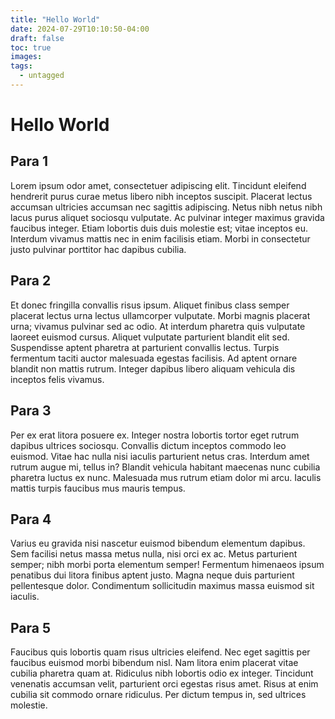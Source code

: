 ```yaml
---
title: "Hello World"
date: 2024-07-29T10:10:50-04:00
draft: false
toc: true
images:
tags:
  - untagged
---
```


# Hello World

## Para 1

Lorem ipsum odor amet, consectetuer adipiscing elit. Tincidunt eleifend hendrerit purus curae metus libero nibh inceptos suscipit. Placerat lectus accumsan ultricies accumsan nec sagittis adipiscing. Netus nibh netus nibh lacus purus aliquet sociosqu vulputate. Ac pulvinar integer maximus gravida faucibus integer. Etiam lobortis duis duis molestie est; vitae inceptos eu. Interdum vivamus mattis nec in enim facilisis etiam. Morbi in consectetur justo pulvinar porttitor hac dapibus cubilia.

## Para 2

Et donec fringilla convallis risus ipsum. Aliquet finibus class semper placerat lectus urna lectus ullamcorper vulputate. Morbi magnis placerat urna; vivamus pulvinar sed ac odio. At interdum pharetra quis vulputate laoreet euismod cursus. Aliquet vulputate parturient blandit elit sed. Suspendisse aptent pharetra at parturient convallis lectus. Turpis fermentum taciti auctor malesuada egestas facilisis. Ad aptent ornare blandit non mattis rutrum. Integer dapibus libero aliquam vehicula dis inceptos felis vivamus.

## Para 3

Per ex erat litora posuere ex. Integer nostra lobortis tortor eget rutrum dapibus ultrices sociosqu. Convallis dictum inceptos commodo leo euismod. Vitae hac nulla nisi iaculis parturient netus cras. Interdum amet rutrum augue mi, tellus in? Blandit vehicula habitant maecenas nunc cubilia pharetra luctus ex nunc. Malesuada mus rutrum etiam dolor mi arcu. Iaculis mattis turpis faucibus mus mauris tempus.

## Para 4

Varius eu gravida nisi nascetur euismod bibendum elementum dapibus. Sem facilisi netus massa metus nulla, nisi orci ex ac. Metus parturient semper; nibh morbi porta elementum semper! Fermentum himenaeos ipsum penatibus dui litora finibus aptent justo. Magna neque duis parturient pellentesque dolor. Condimentum sollicitudin maximus massa euismod sit iaculis.

## Para 5

Faucibus quis lobortis quam risus ultricies eleifend. Nec eget sagittis per faucibus euismod morbi bibendum nisl. Nam litora enim placerat vitae cubilia pharetra quam at. Ridiculus nibh lobortis odio ex integer. Tincidunt venenatis accumsan velit, parturient orci egestas risus amet. Risus at enim cubilia sit commodo ornare ridiculus. Per dictum tempus in, sed ultrices molestie.
